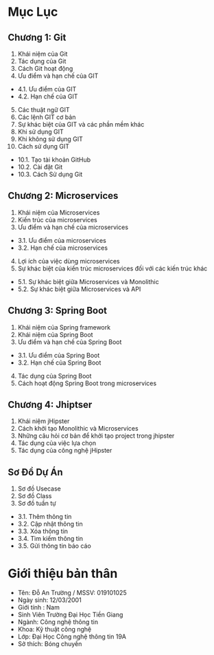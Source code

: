# Mục Lục

## Chương 1: Git
1. Khái niệm của Git
2. Tác dụng của Git
3. Cách Git hoạt động
4. Ưu điểm và hạn chế của GIT

- 4.1. Ưu điểm của GIT
- 4.2. Hạn chế của GIT

5. Các thuật ngữ GIT
6. Các lệnh GIT cơ bản
7.  Sự khác biệt của GIT và các phần mềm khác
8. Khi sử dụng GIT
9. Khi không sử dụng GIT
10. Cách sử dụng GIT
- 10.1. Tạo tài khoản GitHub
- 10.2. Cài đặt Git
- 10.3. Cách Sử dụng Git
## Chương 2: Microservices
1. Khái niệm của Microservices
2. Kiến trúc của microservices
3. Ưu điểm và hạn chế của microservices
- 3.1. Ưu điểm của microservices
- 3.2. Hạn chế của microservices
4. Lợi ích của việc dùng microservices
5. Sự khác biệt của kiến trúc microservices đối với các kiến trúc khác
- 5.1. Sự khác biệt giữa Microservices và Monolithic
- 5.2. Sự khác biệt giữa Microservices và API
## Chương 3: Spring Boot
1. Khái niệm của Spring framework
2. Khái niệm của Spring Boot
3. Ưu điểm và hạn chế của Spring Boot
- 3.1. Ưu điểm của Spring Boot
- 3.2. Hạn chế của Spring Boot
4. Tác dụng của Spring Boot
5. Cách hoạt động Spring Boot trong microservices
## Chương 4: Jhiptser
1. Khái niệm jHipster
2. Cách khởi tạo Monolithic và Microservices
3. Những câu hỏi cơ bản để khởi tạo project trong jhipster
4. Tác dụng của việc lựa chọn
5. Tác dụng của công nghệ jHipster
## Sơ Đồ Dự Án
1. Sơ đồ Usecase
2. Sơ đồ Class
3. Sơ đồ tuần tự
- 3.1. Thêm thông tin
- 3.2. Cập nhật thông tin
- 3.3. Xóa thông tin
- 3.4. Tìm kiếm thông tin
- 3.5. Gửi thông tin báo cáo
# Giới thiệu bản thân

- Tên: Đỗ An Trường / MSSV: 019101025
- Ngày sinh: 12/03/2001
- Giới tính : Nam
- Sinh Viên Trường Đại Học Tiền Giang
- Ngành: Công nghệ thông tin
- Khoa: Kỹ thuật công nghệ
- Lớp: Đại Học Công nghệ thông tin 19A
- Sở thích: Bóng chuyền
